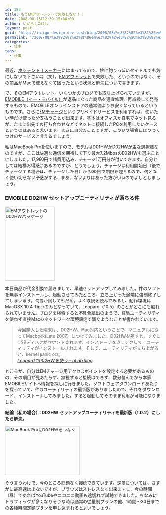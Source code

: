 ```yaml
---
id: 183
title: もうEMアウトレットで失敗しない！！
date: 2008-08-15T12:39:15+00:00
author: いがらしたけし
layout: post
guid: 'http://indigo-design.dev.test/blog/2008/08/%e3%82%82%e3%81%86em%e3%82%a2%e3%82%a6%e3%83%88%e3%83%ac%e3%83%83%e3%83%88%e3%81%a7%e5%a4%b1%e6%95%97%e3%81%97%e3%81%aa%e3%81%84%ef%bc%81%ef%bc%81/'
permalink: '/2008/08/%e3%82%82%e3%81%86em%e3%82%a2%e3%82%a6%e3%83%88%e3%83%ac%e3%83%83%e3%83%88%e3%81%a7%e5%a4%b1%e6%95%97%e3%81%97%e3%81%aa%e3%81%84%ef%bc%81%ef%bc%81/'
categories:
  - 仕事
tags:
  - 仕事
---
```

<p>最近、<a href="http://pha22.net/hotentry/">ホッテントリメーカー</a>にはまってるので、妙に釣りっぽいタイトルでも気にしないで下さいね（笑）。<a href="https://store.emobile.jp/outlet.php">EMアウトレット</a>で失敗した、というのではなく、その商品がMacで使えなくて困ったという状況と解決について書きます。</p><p>で、そのEMアウトレット。いくつかのブログでも取り上げられていますが、<a href="http://emobile.jp/">EMOBILE（イー・モバイル）</a>が返品になった商品を適宜修理、再点検して発売するもので、EMOBILEオンラインストアの通常価よりお安くなっているというものです。さらに<a href="http://emobile.jp/service/emcharge.html">EMチャージ</a>というプリペイドサービスを利用すれば、使いたい時だけ使った分支払うことが出来ます。基本はオフィスか自宅でネット見るが、たまに出先での打ち合わせなどでネットに接続したPCを利用したいケースというのはあると思います。まさに自分のことですが、こういう場合にはうってつけのサービスと言えるでしょう。</p><p>私はMacBook Proを使いますので、モデムはD01HWかD02HWが主な選択肢なのですが、ここは快適な通信を期待して下り最大7.2MbpsのD02HWを選ぶことにしました。17,980円で諸費用込み、チャージ1万円分が付いてきます。自分としては結構お得感があるのですが、どうでしょう。チャージは利用開始日（後でチャージする場合は、チャージした日）から90日で期限を迎えるので、何となく使い切らない予感がする…まあ、ないよりはあった方がいいのでよしとしましょう。</p><h3>EMOBILE D02HW セットアップユーティリティが落ちる件</h3><p><a href="http://photozou.jp/photo/show/120767/11749159"><img src="http://art6.photozou.jp/pub/767/120767/photo/11749159.jpg" alt="EMアウトレットのD02HWパッケージ" width="160" height="240" /></a></p><p>本日商品が代金引換で届きまして、早速セットアップしてみました。件のソフトを無事インストールし、起動させてみたところ、立ち上がった途端に強制終了してしまいます。何度か試してもだめ。よく取説を読んでみると、動作環境はMacOSX 10.4 Tigerのみとなっていて、Leopard（10.5）のことがどこにも触れられていません。ブログを検索すると不具合続出のようで、結局ユーティリティを使わず直接Macのネットワーク環境設定で繋ぐようなことが書かれています。</p><blockquote cite="http://www.plab.jp/blog/2008/02/21/leopardd02hw.html">今回購入した端末は、D02HW。Mac対応ということで、マニュアルに従ってMacbook(Late 2007）につけてみました。D02HWを差すと、すぐにUSBディスクがマウントされます。インストーラをクリックして、ユーティリティがインストールされます。そして、ユーティリティが立ち上がると、kernel panic orz。<br /><cite><a href="http://www.plab.jp/blog/2008/02/21/leopardd02hw.html">LeopardでD02HWを使う - pLab blog</a></cite></blockquote><p>ところが、自分はEMチャージ用アクセスポイントを設定する必要があるものの、その項目が見あたらず、無視すると接続はできず、数分悩んでから本家EMOBILEサイトへ情報を探しに行きました。ソフトウェアダウンロードあたりを探っていて、件のユーティリティの最新版がありましたので、それをダウンロード、インストールしてみました。すると起動してそのまま利用が可能になりました。</p><p><strong>結論（私の場合）：D02HW セットアップユーティリティを最新版（1.0.2）にしたら解決。</strong></p><p><a href="http://photozou.jp/photo/show/120767/11749162"><img src="http://art1.photozou.jp/pub/767/120767/photo/11749162.jpg" alt="MacBook ProにD02HWをつなぐ" width="240" height="160" style="border:0" /></a></p><p>そう言うわけで、今のところ問題なく接続できています。速度については、さすがに最高速は出ないですが、ブラウズはストレスなく出来ますし、今の時間（昼）であればYouTubeやニコニコ動画も途切れず試聴できました。ちなみにトラフィックが多くなりそうな時は通常の従量制プランの他、1時間〜30日までの各種時間定額プランを申し込まれるとよいでしょう。</p>